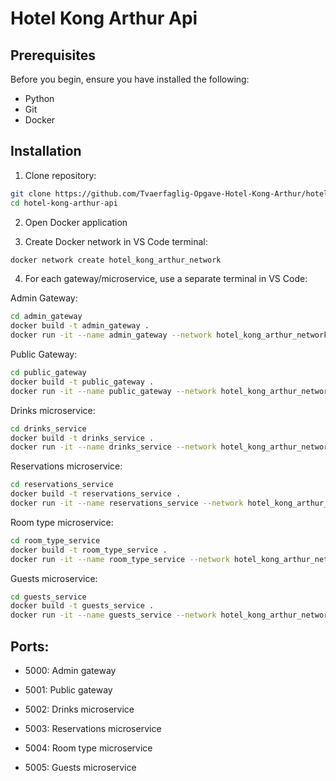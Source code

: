 # Hotel Kong Arthur Api

## Prerequisites
Before you begin, ensure you have installed the following:
- Python
- Git
- Docker

## Installation

1. Clone repository:

```bash
git clone https://github.com/Tvaerfaglig-Opgave-Hotel-Kong-Arthur/hotel-kong-arthur-api
cd hotel-kong-arthur-api
```

2. Open Docker application

3. Create Docker network in VS Code terminal:
```bash
docker network create hotel_kong_arthur_network
```

4. For each gateway/microservice, use a separate terminal in VS Code:

Admin Gateway:
```bash
cd admin_gateway
docker build -t admin_gateway .
docker run -it --name admin_gateway --network hotel_kong_arthur_network --rm -p 5000:5000 admin_gateway
```

Public Gateway:
```bash
cd public_gateway
docker build -t public_gateway .
docker run -it --name public_gateway --network hotel_kong_arthur_network --rm -p 5001:5001 public_gateway
```

Drinks microservice:
```bash
cd drinks_service
docker build -t drinks_service .
docker run -it --name drinks_service --network hotel_kong_arthur_network --rm -p 5002:5002 drinks_service
```

Reservations microservice:
```bash
cd reservations_service
docker build -t reservations_service .
docker run -it --name reservations_service --network hotel_kong_arthur_network --rm -p 5003:5003 reservations_service
```

Room type microservice:
```bash
cd room_type_service
docker build -t room_type_service .
docker run -it --name room_type_service --network hotel_kong_arthur_network --rm -p 5004:5004 room_type_service
```

Guests microservice:
```bash
cd guests_service
docker build -t guests_service .
docker run -it --name guests_service --network hotel_kong_arthur_network --rm -p 5005:5005 guests_service
```

## Ports:
- 5000: Admin gateway

- 5001: Public gateway

- 5002: Drinks microservice

- 5003: Reservations microservice

- 5004: Room type microservice

- 5005: Guests microservice